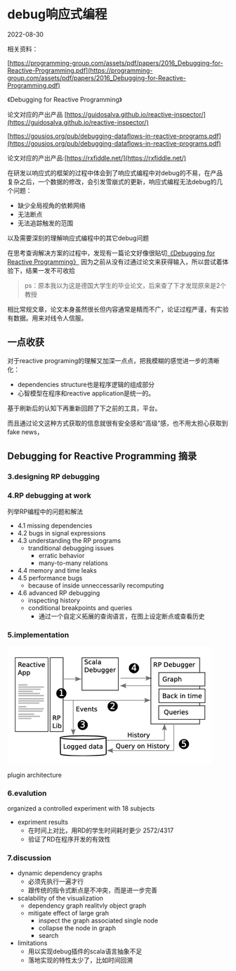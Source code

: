 # debug响应式编程
2022-08-30

相关资料：

[https://programming-group.com/assets/pdf/papers/2016_Debugging-for-Reactive-Programming.pdf](https://programming-group.com/assets/pdf/papers/2016_Debugging-for-Reactive-Programming.pdf)

《Debugging for Reactive Programming》

论文对应的产出产品 [https://guidosalva.github.io/reactive-inspector/](https://guidosalva.github.io/reactive-inspector/)

[https://gousios.org/pub/debugging-dataflows-in-reactive-programs.pdf](https://gousios.org/pub/debugging-dataflows-in-reactive-programs.pdf)

论文对应的产出产品:[https://rxfiddle.net/](https://rxfiddle.net/)

在研发以响应式的框架的过程中体会到了响应式编程中对debug的不易，在产品复杂之后，一个数据的修改，会引发雪崩式的更新，响应式编程无法debug的几个问题：

- 缺少全局视角的依赖网络
- 无法断点
- 无法追踪触发的范围

以及需要深刻的理解响应式编程中的其它debug问题

在思考查询解决方案的过程中，发现有一篇论文好像很贴切[《Debugging for Reactive Programming》](https://programming-group.com/assets/pdf/papers/2016_Debugging-for-Reactive-Programming.pdf)  因为之前从没有过通过论文来获得输入，所以尝试着体验下，结果一发不可收拾

> ps：原本我以为这是德国大学生的毕业论文，后来查了下才发现原来是2个教授


相比常规文章，论文本身虽然很长但内容通常是精而不广，论证过程严谨，有实验有数据。用来对线令人信服。

## 一点收获
对于reactive programing的理解又加深一点点，把我模糊的感觉进一步的清晰化：

- dependencies structure也是程序逻辑的组成部分
- 心智模型在程序和reactive application是统一的。

基于刷新后的认知下再重新回顾了下之前的工具，平台。

而且通过论文这种方式获取的信息就很有安全感和“高级”感，也不用太担心获取到fake news，


## Debugging for Reactive Programming 摘录

### 3.designing RP debugging

### 4.RP debugging at work
列举RP编程中的问题和解法

- 4.1 missing dependencies
- 4.2 bugs in signal expressions
- 4.3 understanding the RP programs
   - tranditional debugging  issues
      - erratic behavior
      - many-to-many relations
- 4.4 memory and time leaks
- 4.5 performance bugs
   - because of inside unneccessarily recomputing
- 4.6 advanced RP debugging
   - inspecting history
   - conditional breakpoints and queries
      - 通过一个自定义拓展的查询语言，在图上设定断点或查看历史


### 5.implementation
![image.png](/reactive-extension.png)

plugin architecture 

### 6.evalution
organized a controlled experiment with 18 subjects

- expriment results
   - 在时间上对比，用RD的学生时间耗时更少 2572/4317
   - 验证了RD在程序开发的有效性

### 7.discussion

- dynamic dependency graphs
   - 必须先执行一遍才行
   - 跟传统的指令式断点是不冲突，而是进一步完善
- scalability of the visualization
   - dependency graph realitvly object graph
   - mitigate effect of large grah
      - inspect the graph  associated single node
      - collapse the node in graph
      - search
- limitations
   - 用以实现debug插件的scala语言抽象不足
   - 落地实现的特性太少了，比如时间回溯